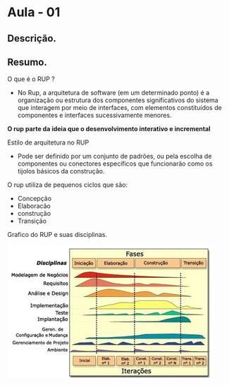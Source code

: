 # Aula - 01

## Descrição.

## Resumo.

O que é o RUP ?
  - No Rup, a arquitetura de software (em um determinado ponto) é a organização ou estrutura dos componentes significativos do sistema que interagem por meio de interfaces,
  com elementos constituídos de componentes e interfaces sucessivamente menores.

**O rup parte da ideia que o desenvolvimento interativo e incremental**

Estilo de arquitetura no RUP
  - Pode ser definido por um conjunto de padrões, ou pela escolha de componentes ou conectores específicos que funcionarão como os tijolos básicos da construção.

O rup utiliza de pequenos ciclos que são:
  - Concepção
  - Elaboracão
  - construção
  - Transição


Grafico do RUP e suas disciplinas.

<img src="rup.jpg">

